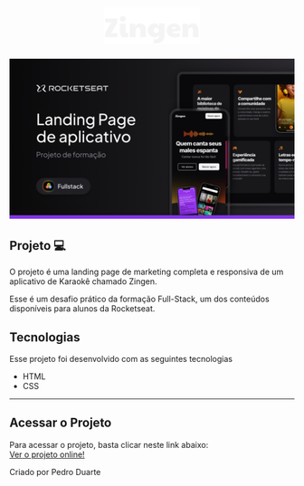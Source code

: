 <h1 align="center">
  <img src="assets/logo.svg" alt="Zingen">
</h1>

<img src=".github/thumbnail.png" alt="Thumbnail">

## Projeto 💻

O projeto é uma landing page de marketing completa e responsiva de um aplicativo de Karaokê chamado Zingen.

Esse é um desafio prático da formação Full-Stack, um dos conteúdos disponíveis para alunos da Rocketseat.

## Tecnologias

Esse projeto foi desenvolvido com as seguintes tecnologias

- HTML
- CSS

---

## Acessar o Projeto

Para acessar o projeto, basta clicar neste link abaixo: <br/>
<a href="https://pduartesilva2005.github.io/formulario-de-convite/" target="_blank">Ver o projeto online!</a>

Criado por Pedro Duarte

